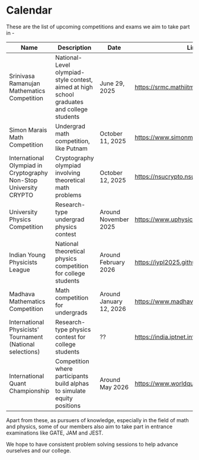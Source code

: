 # Calendar

These are the list of upcoming competitions and exams we aim to take part in -

|  Name   |   Description  |    Date  |    Link   |
|-------- | -------------- | -------- | --------- |
| Srinivasa Ramanujan Mathematics Competition | National-Level olympiad-style contest, aimed at high school graduates and college students | June 29, 2025 | https://srmc.mathiitm.com/ |
| Simon Marais Math Competition | Undergrad math competition, like Putnam | October 11, 2025 | https://www.simonmarais.org/ |
| International Olympiad in Cryptography Non-Stop University CRYPTO | Cryptography olympiad involving theoretical math problems | October 12, 2025 | https://nsucrypto.nsu.ru/ |
| University Physics Competition | Research-type undergrad physics contest | Around November 2025 | https://www.uphysicsc.com/home.html |
| Indian Young Physicists League | National theoretical physics competition for college students | Around February 2026 | https://iypl2025.github.io/IYPL/index.html |
| Madhava Mathematics Competition | Math competition for undergrads | Around January 12, 2026 | https://www.madhavacompetition.in/ |
| International Physicists' Tournament (National selections) | Research-type physics contest for college students | ?? |  https://india.iptnet.info/ |
| International Quant Championship | Competition where participants build alphas to simulate equity positions | Around May 2026 | https://www.worldquant.com/brain/iqc/ |

Apart from these, as pursuers of knowledge, especially in the field of math and physics, some of our members also aim to take part in entrance examinations like GATE, JAM and JEST.

We hope to have consistent problem solving sessions to help advance ourselves and our college.

